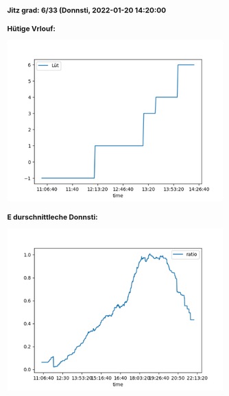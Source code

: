 ### Jitz grad: 6/33 (Donnsti, 2022-01-20 14:20:00

### Hütige Vrlouf:
![Graph](Today.png)

### E durschnittleche Donnsti:
![Graph](Donnsti.png)